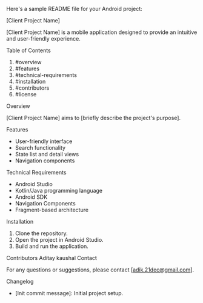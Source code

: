 Here's a sample README file for your Android project:

[Client Project Name]

[Client Project Name] is a mobile application designed to provide an intuitive and user-friendly experience.

Table of Contents

1. #overview
2. #features
3. #technical-requirements
4. #installation
5. #contributors
6. #license

Overview

[Client Project Name] aims to [briefly describe the project's purpose].

Features

- User-friendly interface
- Search functionality
- State list and detail views
- Navigation components

Technical Requirements

- Android Studio
- Kotlin/Java programming language
- Android SDK
- Navigation Components
- Fragment-based architecture

Installation

1. Clone the repository.
2. Open the project in Android Studio.
3. Build and run the application.

Contributors
Aditay kaushal
Contact

For any questions or suggestions, please contact [adik.21dec@gmail.com].

Changelog

- [Init commit message]: Initial project setup.
